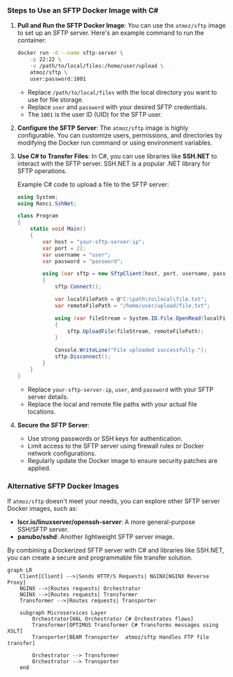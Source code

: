 ### Steps to Use an SFTP Docker Image with C#

1. **Pull and Run the SFTP Docker Image**:
   You can use the `atmoz/sftp` image to set up an SFTP server. Here's an example command to run the container:

   ```bash
   docker run -d --name sftp-server \
       -p 22:22 \
       -v /path/to/local/files:/home/user/upload \
       atmoz/sftp \
       user:password:1001
   ```

   - Replace `/path/to/local/files` with the local directory you want to use for file storage.
   - Replace `user` and `password` with your desired SFTP credentials.
   - The `1001` is the user ID (UID) for the SFTP user.

2. **Configure the SFTP Server**:
   The `atmoz/sftp` image is highly configurable. You can customize users, permissions, and directories by modifying the Docker run command or using environment variables.

3. **Use C# to Transfer Files**:
   In C#, you can use libraries like **SSH.NET** to interact with the SFTP server. SSH.NET is a popular .NET library for SFTP operations.

   Example C# code to upload a file to the SFTP server:

   ```csharp
   using System;
   using Renci.SshNet;

   class Program
   {
       static void Main()
       {
           var host = "your-sftp-server-ip";
           var port = 22;
           var username = "user";
           var password = "password";

           using (var sftp = new SftpClient(host, port, username, password))
           {
               sftp.Connect();

               var localFilePath = @"C:\path\to\local\file.txt";
               var remoteFilePath = "/home/user/upload/file.txt";

               using (var fileStream = System.IO.File.OpenRead(localFilePath))
               {
                   sftp.UploadFile(fileStream, remoteFilePath);
               }

               Console.WriteLine("File uploaded successfully.");
               sftp.Disconnect();
           }
       }
   }
   ```

   - Replace `your-sftp-server-ip`, `user`, and `password` with your SFTP server details.
   - Replace the local and remote file paths with your actual file locations.

4. **Secure the SFTP Server**:
   - Use strong passwords or SSH keys for authentication.
   - Limit access to the SFTP server using firewall rules or Docker network configurations.
   - Regularly update the Docker image to ensure security patches are applied.

### Alternative SFTP Docker Images
If `atmoz/sftp` doesn't meet your needs, you can explore other SFTP server Docker images, such as:
- **lscr.io/linuxserver/openssh-server**: A more general-purpose SSH/SFTP server.
- **panubo/sshd**: Another lightweight SFTP server image.

By combining a Dockerized SFTP server with C# and libraries like SSH.NET, you can create a secure and programmable file transfer solution.

```mermaid
graph LR
    Client[Client] -->|Sends HTTP/S Requests| NGINX[NGINX Reverse Proxy]
    NGINX -->|Routes requests| Orchestrator
    NGINX -->|Routes requests| Transformer
    Transformer -->|Routes requests| Transporter

    subgraph Microservices Layer
        Orchestrator[HAL Orchestrator C# Orchestrates flows]
        Transformer[OPTIMUS Transformer C# Transforms messages using XSLT]
        Transporter[BEAM Transporter  atmoz/sftp Handles FTP file transfer]

        Orchestrator --> Transformer
        Orchestrator --> Transporter
    end


```